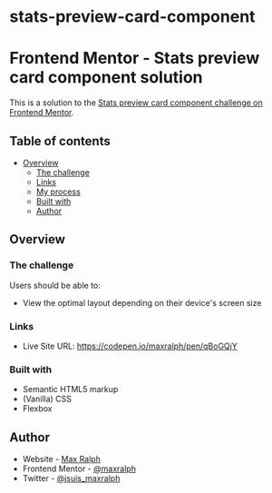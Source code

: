 # stats-preview-card-component

# Frontend Mentor - Stats preview card component solution

This is a solution to the [Stats preview card component challenge on Frontend Mentor](https://www.frontendmentor.io/challenges/stats-preview-card-component-8JqbgoU62). 

## Table of contents

- [Overview](#overview)
  - [The challenge](#the-challenge)
  - [Links](#links)
  - [My process](#my-process)
  - [Built with](#built-with)
  - [Author](#author)

## Overview


### The challenge

Users should be able to:

- View the optimal layout depending on their device's screen size

### Links

- Live Site URL: https://codepen.io/maxralph/pen/qBoGQjY

### Built with

- Semantic HTML5 markup
- (Vanilla) CSS
- Flexbox

## Author

- Website - [Max Ralph](https://www.max-ralph.com)
- Frontend Mentor - [@maxralph](https://www.frontendmentor.io/profile/maxralph)
- Twitter - [@jsuis_maxralph](https://www.twitter.com/yourusername)

